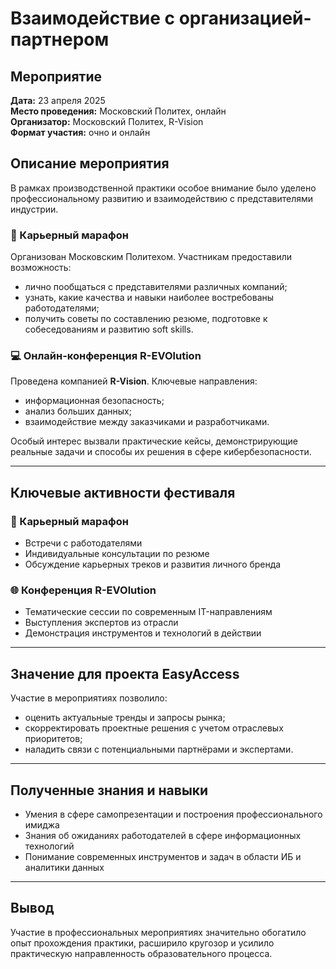 # Взаимодействие с организацией-партнером

## Мероприятие

**Дата:** 23 апреля 2025  
**Место проведения:** Московский Политех, онлайн  
**Организатор:** Московский Политех, R-Vision  
**Формат участия:** очно и онлайн  

## Описание мероприятия

В рамках производственной практики особое внимание было уделено профессиональному развитию и взаимодействию с представителями индустрии.

### 📌 Карьерный марафон

Организован Московским Политехом. Участникам предоставили возможность:

- лично пообщаться с представителями различных компаний;
- узнать, какие качества и навыки наиболее востребованы работодателями;
- получить советы по составлению резюме, подготовке к собеседованиям и развитию soft skills.

### 💻 Онлайн-конференция R-EVOlution

Проведена компанией **R-Vision**. Ключевые направления:

- информационная безопасность;
- анализ больших данных;
- взаимодействие между заказчиками и разработчиками.

Особый интерес вызвали практические кейсы, демонстрирующие реальные задачи и способы их решения в сфере кибербезопасности.

---

## Ключевые активности фестиваля

### 🎯 Карьерный марафон

- Встречи с работодателями
- Индивидуальные консультации по резюме
- Обсуждение карьерных треков и развития личного бренда

### 🌐 Конференция R-EVOlution

- Тематические сессии по современным IT-направлениям
- Выступления экспертов из отрасли
- Демонстрация инструментов и технологий в действии

---

## Значение для проекта EasyAccess

Участие в мероприятиях позволило:

- оценить актуальные тренды и запросы рынка;
- скорректировать проектные решения с учетом отраслевых приоритетов;
- наладить связи с потенциальными партнёрами и экспертами.

---

## Полученные знания и навыки

- Умения в сфере самопрезентации и построения профессионального имиджа  
- Знания об ожиданиях работодателей в сфере информационных технологий  
- Понимание современных инструментов и задач в области ИБ и аналитики данных  

---

## Вывод

Участие в профессиональных мероприятиях значительно обогатило опыт прохождения практики, расширило кругозор и усилило практическую направленность образовательного процесса.
